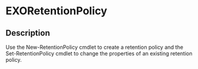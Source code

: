 # EXORetentionPolicy  
  
## Description  
  
Use the New-RetentionPolicy cmdlet to create a retention policy and the Set-RetentionPolicy cmdlet to change the properties of an existing retention policy.  
